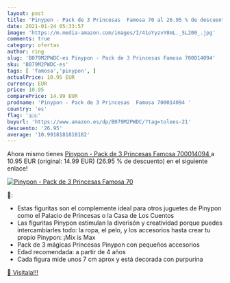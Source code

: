 ```yaml
---
layout: post
title: 'Pinypon - Pack de 3 Princesas  Famosa 70 al 26.95 % de descuento'
date: 2021-01-24 05:33:57
image: 'https://m.media-amazon.com/images/I/41oYyzvY8mL._SL200_.jpg'
comments: true
category: ofertas
author: ring
slug: 'B079M2PWDC-es Pinypon - Pack de 3 Princesas Famosa 700014094'
sku: 'B079M2PWDC-es'
tags: [ 'famosa','pinypon', ]
actualPrice: 10.95 EUR
currency: EUR
price: 10.95
comparePrice: 14.99 EUR
prodname: 'Pinypon - Pack de 3 Princesas  Famosa 700014094 '
country: 'es'
flag: '🇪🇸'
buyurl: 'https://www.amazon.es/dp/B079M2PWDC/?tag=tolees-21'
descuento: '26.95'
average: '10.9918181818182'
---
```


Ahora mismo tienes [Pinypon - Pack de 3 Princesas  Famosa 700014094 ](https://www.amazon.es/dp/B079M2PWDC/?tag=tolees-21) a 10.95 EUR (original: 14.99 EUR) (26.95 %  de descuento) en el siguiente enlace!

[![Pinypon - Pack de 3 Princesas  Famosa 70](https://m.media-amazon.com/images/I/41oYyzvY8mL._SL200_.jpg)](https://www.amazon.es/dp/B079M2PWDC/?tag=tolees-21)

🔎:

- Estas figuritas son el complemente ideal para otros juguetes de Pinypon como el Palacio de Princesas o la Casa de Los Cuentos
- Las figuritas Pinypon estimulan la diverisón y creatividad porque puedes intercambiarles todo: la ropa, el pelo, y los accesorios hasta crear tu propio Pinypon: ¡Mix is Max
- Pack de 3 mágicas Princesas Pinypon con pequeños accesorios
- Edad recomendada: a partir de 4 años
- Cada figura mide unos 7 cm aprox y está decorada con purpurina

[🛒 Visítala!!!](https://www.amazon.es/dp/B079M2PWDC/?tag=tolees-21)
